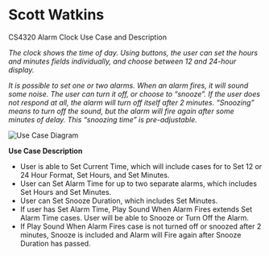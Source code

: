# Scott Watkins
CS4320 Alarm Clock Use Case and Description

*The clock shows the time of day. Using buttons, the user can set the hours and minutes fields individually, and choose between 12 and 24-hour display.*

*It is possible to set one or two alarms. When an alarm fires, it will sound some noise. The user can turn it off, or choose to “snooze”. If the user does not respond at all, the alarm will turn off itself after 2 minutes. “Snoozing” means to turn off the sound, but the alarm will fire again after some minutes of delay. This “snoozing time” is pre-adjustable.*

![Use Case Diagram](AlarmClockUseCaseDiagram.png)

**Use Case Description**
- User is able to Set Current Time, which will include cases for to Set 12 or 24 Hour Format, Set Hours, and Set Minutes.
- User can Set Alarm Time for up to two separate alarms, which includes Set Hours and Set Minutes.
- User can Set Snooze Duration, which includes Set Minutes.
- If user has Set Alarm Time, Play Sound When Alarm Fires extends Set Alarm Time cases. User will be able to Snooze or Turn Off the Alarm.
- If Play Sound When Alarm Fires case is not turned off or snoozed after 2 minutes, Snooze is included and Alarm will Fire again after Snooze Duration has passed.